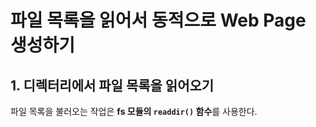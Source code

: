 # 파일 목록을 읽어서 동적으로 Web Page 생성하기

## 1. **디렉터리에서 파일 목록을 읽어오기**

파일 목록을 불러오는 작업은 **fs 모듈의 `readdir()` 함수**를 사용한다.

